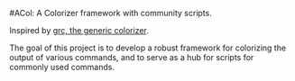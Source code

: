 #ACol: A Colorizer framework with community scripts.

Inspired by [grc, the generic colorizer](https://github.com/garabik/grc).

The goal of this project is to develop a robust framework for colorizing the output of various commands,
and to serve as a hub for scripts for commonly used commands.
